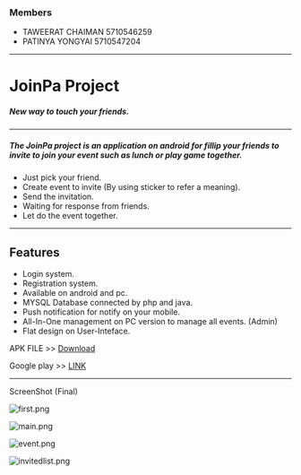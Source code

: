 ### Members
* TAWEERAT CHAIMAN 5710546259
* PATINYA YONGYAI 5710547204
---
# JoinPa Project
##### New way to touch your friends. #####
----
##### The JoinPa project is an application on android for fillip your friends to invite to join your event such as lunch or play game together.

* Just pick your friend.
* Create event to invite (By using sticker to refer a meaning).
* Send the invitation.
* Waiting for response from friends.
* Let do the event together.

---
## Features
* Login system.
* Registration system.
* Available on android and pc.
* MYSQL Database connected by php and java.
* Push notification for notify on your mobile.
* All-In-One management on PC version to manage all events. (Admin)
* Flat design on User-Inteface.

APK FILE >> [Download](https://bitbucket.org/oop2final/joinpa-android/src/bfe3502090c873d61125db3a1845ee9174879bd8/APK/join_pa.apk)

Google play >> [LINK](https://play.google.com/store/apps/details?id=com.joinpa.taweesoft.joinpa&hl=en)

---
ScreenShot (Final)

![first.png](https://bitbucket.org/repo/k9aEpo/images/1074909263-first.png)

![main.png](https://bitbucket.org/repo/k9aEpo/images/3169294017-main.png)

![event.png](https://bitbucket.org/repo/k9aEpo/images/1483902685-event.png)

![invitedlist.png](https://bitbucket.org/repo/k9aEpo/images/1017162532-invitedlist.png)